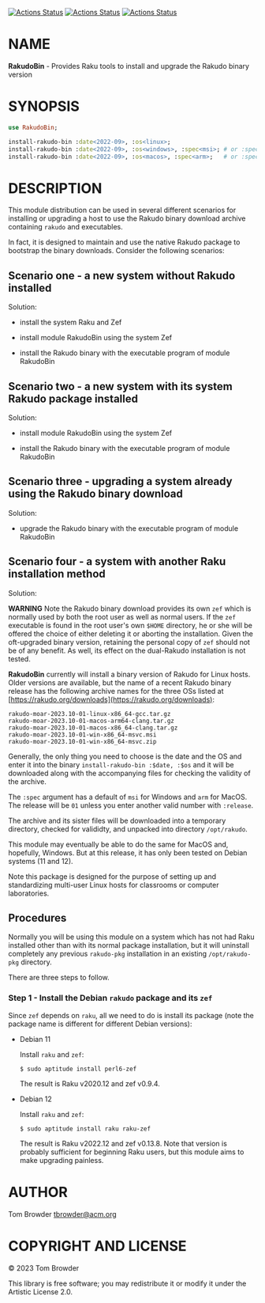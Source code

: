 [![Actions Status](https://github.com/tbrowder/RakudoBin/actions/workflows/linux.yml/badge.svg)](https://github.com/tbrowder/RakudoBin/actions) [![Actions Status](https://github.com/tbrowder/RakudoBin/actions/workflows/macos.yml/badge.svg)](https://github.com/tbrowder/RakudoBin/actions) [![Actions Status](https://github.com/tbrowder/RakudoBin/actions/workflows/windows.yml/badge.svg)](https://github.com/tbrowder/RakudoBin/actions)

NAME
====

**RakudoBin** - Provides Raku tools to install and upgrade the Rakudo binary version

SYNOPSIS
========

```raku
use RakudoBin;

install-rakudo-bin :date<2022-09>, :os<linux>;
install-rakudo-bin :date<2022-09>, :os<windows>, :spec<msi>; # or :spec<zip>
install-rakudo-bin :date<2022-09>, :os<macos>, :spec<arm>;   # or :spec<x86>
```

DESCRIPTION
===========

This module distribution can be used in several different scenarios for installing or upgrading a host to use the Rakudo binary download archive containing `rakudo` and <zef> executables.

In fact, it is designed to maintain and use the native Rakudo package to bootstrap the binary downloads. Consider the following scenarios:

Scenario one - a new system without Rakudo installed
----------------------------------------------------

Solution: 

  * install the system Raku and Zef

  * install module RakudoBin using the system Zef

  * install the Rakudo binary with the executable program of module RakudoBin

Scenario two - a new system with its system Rakudo package installed
--------------------------------------------------------------------

Solution: 

  * install module RakudoBin using the system Zef

  * install the Rakudo binary with the executable program of module RakudoBin

Scenario three - upgrading a system already using the Rakudo binary download
----------------------------------------------------------------------------

Solution: 

  * upgrade the Rakudo binary with the executable program of module RakudoBin

Scenario four - a system with another Raku installation method
--------------------------------------------------------------

Solution: 

**WARNING** Note the Rakudo binary download provides its own `zef` which is normally used by both the root user as well as normal users. If the `zef` executable is found in the root user's own `$HOME` directory, he or she will be offered the choice of either deleting it or aborting the installation. Given the oft-upgraded binary version, retaining the personal copy of `zef` should not be of any benefit. As well, its effect on the dual-Rakudo installation is not tested.

**RakudoBin** currently will install a binary version of Rakudo for Linux hosts. Older versions are available, but the name of a recent Rakudo binary release has the following archive names for the three OSs listed at [https://rakudo.org/downloads](https://rakudo.org/downloads):

    rakudo-moar-2023.10-01-linux-x86_64-gcc.tar.gz
    rakudo-moar-2023.10-01-macos-arm64-clang.tar.gz
    rakudo-moar-2023.10-01-macos-x86_64-clang.tar.gz
    rakudo-moar-2023.10-01-win-x86_64-msvc.msi
    rakudo-moar-2023.10-01-win-x86_64-msvc.zip

Generally, the only thing you need to choose is the date and the OS and enter it into the binary `install-rakudo-bin :$date, :$os` and it will be downloaded along with the accompanying files for checking the validity of the archive.

The `:spec` argument has a default of `msi` for Windows and `arm` for MacOS. The release will be `01` unless you enter another valid number with `:release`.

The archive and its sister files will be downloaded into a temporary directory, checked for valididty, and unpacked into directory `/opt/rakudo`. 

This module may eventually be able to do the same for MacOS and, hopefully, Windows. But at this release, it has only been tested on Debian systems (11 and 12).

Note this package is designed for the purpose of setting up and standardizing multi-user Linux hosts for classrooms or computer laboratories.

Procedures
----------

Normally you will be using this module on a system which has not had Raku installed other than with its normal package installation, but it will uninstall completely any previous `rakudo-pkg` installation in an existing `/opt/rakudo-pkg` directory.

There are three steps to follow.

### Step 1 - Install the Debian `rakudo` package and its `zef`

Since `zef` depends on `raku`, all we need to do is install its package (note the package name is different for different Debian versions):

  * Debian 11

    Install `raku` and `zef`:

        $ sudo aptitude install perl6-zef

    The result is Raku v2020.12 and zef v0.9.4.

  * Debian 12

    Install `raku` and `zef`:

        $ sudo aptitude install raku raku-zef

    The result is Raku v2022.12 and zef v0.13.8. Note that version is probably sufficient for beginning Raku users, but this module aims to make upgrading painless.

AUTHOR
======

Tom Browder <tbrowder@acm.org>

COPYRIGHT AND LICENSE
=====================

© 2023 Tom Browder

This library is free software; you may redistribute it or modify it under the Artistic License 2.0.

